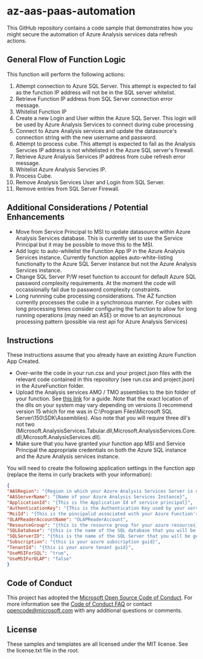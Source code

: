 # az-aas-paas-automation
 This GitHub repository contains a code sample that demonstrates how you might secure the automation of Azure Analysis services data refresh actions. 

## General Flow of Function Logic
This function will perform the following actions:
1.  Attempt connection to Azure SQL Server. This attempt is expected to fail as the function IP address will not be in the SQL server whitelist.
1. Retrieve Function IP address from SQL Server connection error message.
1. Whitelist Function IP
1. Create a new Login and User within the Azure SQL Server. This login will be used by Azure Analysis Services to connect during cube processing
1. Connect to Azure Analysis services and update the datasource's connection string with the new username and password.
1. Attempt to process cube. This attempt is expected to fail as the Analysis Servcies IP address is not whitelisted in the Azure SQL server's firewall. 
1. Retrieve Azure Analysis Services IP address from cube refresh error message.
1. Whitelist Azure Analysis Servcies IP.
1. Process Cube.
1. Remove Analysis Services User and Login from SQL Server.
1. Remove entries from SQL Server Firewall.

## Additional Considerations / Potential Enhancements
- Move from Service Principal to MSI to update datasource within Azure Analysis Services database. This is currently set to use the Service Principal but it may be possible to move this to the MSI. 
- Add logic to auto-whitelist the Function App IP in the Azure Analysis Services instance. Currently function applies auto-white-listing functionalty to the Azure SQL Server instance but not the Azure Analysis Services instance.
- Change SQL Server P/W reset function to account for default Azure SQL password complexity requirements. At the moment the code will occassionally fail due to password complexity constraints.
- Long runnning cube processing considerations. The AZ function currently processes the cube in a synchronous manner. For cubes with long processing times consider configuring the function to allow for long running operations (may need an ASE) or move to an asyncronous processing pattern (possible via rest api for Azure Analysis Services)

## Instructions
These instructions assume that you already have an existing Azure Function App Created. 

- Over-write the code in your run.csx and your project.json files with the relevant code contained in this repository (see run.csx and project.json) in the AzureFunction folder.
- Upload the Analysis services AMO / TMO assemblies to the bin folder of your function. See [this link](https://azure.microsoft.com/en-au/blog/automating-azure-analysis-services-processing-with-azure-functions/) for a guide. Note that the exact location of the dlls on your system may vary depending on versions (I recommend version 15 which for me was in C:\Program Files\Microsoft SQL Server\150\SDK\Assemblies). Also note that you will require three dll's not two (Microsoft.AnalysisServices.Tabular.dll,Microsoft.AnalysisServices.Core.dll,Microsoft.AnalysisServices.dll).
- Make sure that you have granted your function app MSI and Service Principal the appropriate credentials on both the Azure SQL instance and the Azure Analysis services instance.

You will need to create the following application settings in the function app (replace the items in curly brackets with your information):

```json
{
"AASRegion": "{Region in which your Azure Analysis Services Server is deployed}",
"AASServerName": "{Name of your Azure Analysis Services Instance}",
"ApplicationId": "{This is the Application Id of service principal}",
"AuthenticationKey": "{This is the Authentication Key used by your service principal}",
"MsiId": "{This is the pincipalid associated with your Azure Function's MSI}",
"OLAPReaderAccountName": "OLAPReaderAccount",
"ResourceGroup": "{this is the resource group for your azure resources}",
"SQLDatabase": "{this is the name of the SQL database that you will be getting the data from}",
"SQLServerID": "{this is the name of the SQL Server that you will be getting the data from}",
"Subscription": "{this is your azure subscription guid}",
"TenantId": "{this is your azure tenant guid}",
"UseMSIForSQL": "true",
"UseMSIForOLAP": "false"
}
```

## Code of Conduct
This project has adopted the [Microsoft Open Source Code of Conduct](https://opensource.microsoft.com/codeofconduct/). For more information see the [Code of Conduct FAQ](https://opensource.microsoft.com/codeofconduct/faq/) or contact [opencode@microsoft.com](mailto:opencode@microsoft.com) with any additional questions or comments.

## License
These samples and templates are all licensed under the MIT license. See the license.txt file in the root.

